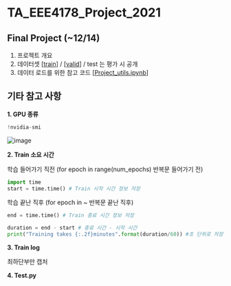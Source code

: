 # TA_EEE4178_Project_2021


## Final Project (~12/14)


1. 프로젝트 개요
2. 데이터셋 [[train](https://drive.google.com/file/d/1JjO3Qy_jmFs2JKyLZzPLRp3H0k6Ai1bE/view?usp=sharing)] / [[valid](https://drive.google.com/file/d/14lbs_PS6U83m7JDlqzuB80UQKFT018PZ/view?usp=sharing)] / test 는 평가 시 공개
3. 데이터 로드를 위한 참고 코드 [[Project_utils.ipynb](https://github.com/seunghyeon528/TA_EEE4178_Project_2021/blob/main/Project_utils.ipynb)]







## 기타 참고 사항


**1. GPU 종류**
```python
!nvidia-smi
```

![image](https://user-images.githubusercontent.com/77431192/144526328-cf7c7a2b-7814-49fe-b4c9-dfd14d553416.png)




**2. Train 소요 시간**


  학습 들어가기 직전 (for epoch in range(num_epochs) 반복문 들어가기 전) 
```python
import time
start = time.time() # Train 시작 시간 정보 저장
```

  학습 끝난 직후 (for epoch in ~ 반복문 끝난 직후)
```python
end = time.time() # Train 종료 시간 정보 저장

duration = end - start # 종료 시간 - 시작 시간
print("Training takes {:.2f}minutes".format(duration/60)) #초 단위로 저장되므로, 60으로 나누어 분으로 표시
```


**3. Train log**

  최하단부만 캡처


**4. Test.py**
  


